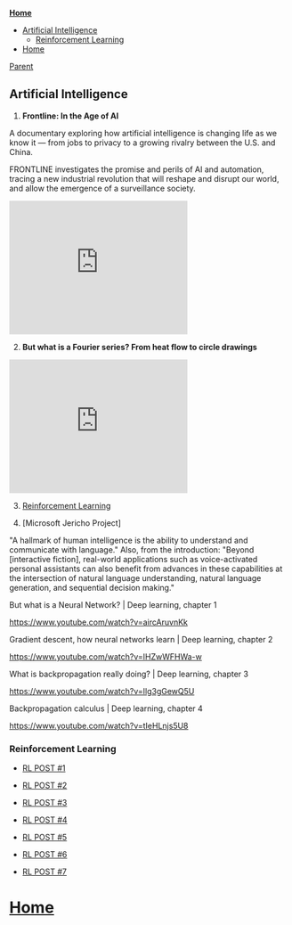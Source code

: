 <!-- START doctoc generated TOC please keep comment here to allow auto update -->
<!-- DON'T EDIT THIS SECTION, INSTEAD RE-RUN doctoc TO UPDATE -->
**[Home](#pages/blog/cv19/index)**

  - [Artificial Intelligence](#artificial-intelligence)
    - [Reinforcement Learning](#reinforcement-learning)
- [Home](#home)

<!-- END doctoc generated TOC please keep comment here to allow auto update -->

[Parent](#pages/blog/cv19/index)

## Artificial Intelligence


1. **Frontline: In the Age of AI**

A documentary exploring how artificial intelligence is changing life as we 
know it — from jobs to privacy to a growing rivalry between the U.S. and China.

FRONTLINE investigates the promise and perils of AI and automation, tracing a 
new industrial revolution that will reshape and disrupt our world, and allow 
the emergence of a surveillance society.

<iframe width="320" height="240" src="https://www.youtube.com/embed/5dZ_lvDgevk" frameborder="0" allow="accelerometer; autoplay; encrypted-media; gyroscope; picture-in-picture" allowfullscreen></iframe>


2. **But what is a Fourier series? From heat flow to circle drawings**

<iframe width="320" height="240" src="https://www.youtube.com/embed/r6sGWTCMz2k" frameborder="0" allow="accelerometer; autoplay; encrypted-media; gyroscope; picture-in-picture" allowfullscreen></iframe>



3. [Reinforcement Learning](https://en.wikipedia.org/wiki/Reinforcement_learning)

4. [Microsoft Jericho Project]

"A hallmark of human intelligence is the ability to understand and communicate 
with language."  Also, from the introduction:  "Beyond [interactive fiction], 
real-world applications such as voice-activated personal assistants can also 
benefit from advances in these capabilities at the intersection of natural 
language understanding, natural language generation, and sequential decision 
making."



But what is a Neural Network? | Deep learning, chapter 1

https://www.youtube.com/watch?v=aircAruvnKk

Gradient descent, how neural networks learn | Deep learning, chapter 2

https://www.youtube.com/watch?v=IHZwWFHWa-w

What is backpropagation really doing? | Deep learning, chapter 3

https://www.youtube.com/watch?v=Ilg3gGewQ5U

Backpropagation calculus | Deep learning, chapter 4

https://www.youtube.com/watch?v=tIeHLnjs5U8



### Reinforcement Learning

- [RL POST #1](https://www.facebook.com/umeboshi3/posts/2593422917440131)

- [RL POST #2](https://www.facebook.com/umeboshi3/posts/2593530477429375)

- [RL POST #3](https://www.facebook.com/umeboshi3/posts/2608420932606996)

- [RL POST #4](https://www.facebook.com/umeboshi3/posts/2634691643313258)

- [RL POST #5](https://www.facebook.com/umeboshi3/posts/2634723133310109)

- [RL POST #6](https://www.facebook.com/umeboshi3/posts/2642465432535879)

- [RL POST #7](https://www.facebook.com/umeboshi3/posts/2816665748449179)


# [Home](#govt)

